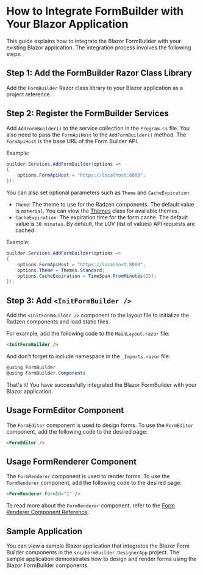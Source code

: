 # How to Integrate FormBuilder with Your Blazor Application

This guide explains how to integrate the Blazor FormBuilder with your existing Blazor application. 
The integration process involves the following steps:

## Step 1: Add the FormBuilder Razor Class Library

Add the `FormBuilder` Razor class library to your Blazor application as a project reference.

## Step 2: Register the FormBuilder Services

Add `AddFormBuilder()` to the service collection in the `Program.cs` file. 
You also need to pass the `FormApiHost` to the `AddFormBuilder()` method. 
The `FormApiHost` is the base URL of the Form Builder API.

Example:

```csharp
builder.Services.AddFormBuilder(options =>
{
    options.FormApiHost = "https://localhost:8000";
});
```

You can also set optional parameters such as `Theme` and `CacheExpiration`:
- `Theme`: The theme to use for the Radzen components. The default value is `material`. 
You can view the [Themes](../src/FormBuilder/Themes.cs) class for available themes.
- `CacheExpiration`: The expiration time for the form cache. The default value is `30 minutes`.
By default, the LOV (list of values) API requests are cached.

Example:
```csharp
builder.Services.AddFormBuilder(options =>
{
    options.FormApiHost = "https://localhost:8000";
    options.Theme = Themes.Standard;
    options.CacheExpiration = TimeSpan.FromMinutes(15);
});
```

## Step 3: Add `<InitFormBuilder />`

Add the `<InitFormBuilder />` component to the layout file to initialize the Radzen components and load static files.

For example, add the following code to the `MainLayout.razor` file:

```html
<InitFormBuilder />
```

And don't forget to include namespace in the `_Imports.razor` file:

```csharp
@using FormBuilder
@using FormBuilder.Components
```

That's it! You have successfully integrated the Blazor FormBuilder with your Blazor application.

## Usage FormEditor Component
The `FormEditor` component is used to design forms. 
To use the `FormEditor` component, add the following code to the desired page:

```html
<FormEditor />
```

## Usage FormRenderer Component
The `FormRenderer` component is used to render forms.
To use the `FormRenderer` component, add the following code to the desired page:

```html
<FormRenderer FormId="1" />
```

To read more about the `FormRenderer` component, refer to the [Form Renderer Component Reference](form-renderer.md).

## Sample Application

You can view a sample Blazor application that integrates the Blazor Form Builder components in the `src/FormBuilder.DesignerApp` project. 
The sample application demonstrates how to design and render forms using the Blazor FormBuilder components.

